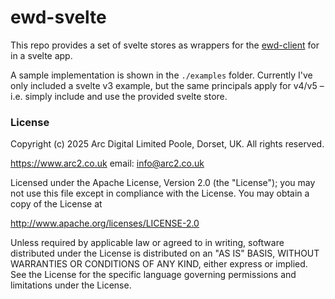 # ewd-svelte
This repo provides a set of svelte stores as wrappers for the  [ewd-client](https://github.com/robtweed/ewd-client/) for in a svelte app.

A sample implementation is shown in the `./examples` folder. Currently I've only included a svelte v3 example, but the same principals apply for v4/v5 – i.e. simply include and use the provided svelte store.

### License
Copyright (c) 2025 Arc Digital Limited
Poole, Dorset, UK.
All rights reserved.

https://www.arc2.co.uk
email: info@arc2.co.uk

Licensed under the Apache License, Version 2.0 (the "License");
you may not use this file except in compliance with the License.
You may obtain a copy of the License at

  http://www.apache.org/licenses/LICENSE-2.0   

Unless required by applicable law or agreed to in writing, software
distributed under the License is distributed on an "AS IS" BASIS,
WITHOUT WARRANTIES OR CONDITIONS OF ANY KIND, either express or implied. See the License for the specific language governing permissions and
limitations under the License.